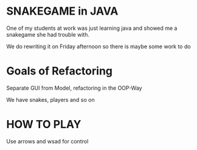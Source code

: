 SNAKEGAME in JAVA
=================

One of my students at work was just learning java and showed me a snakegame she had trouble with.

We do rewriting it on Friday afternoon so there is maybe some work to do


Goals of Refactoring
====================

Separate GUI from Model, refactoring in the OOP-Way

We have snakes, players and so on


HOW TO PLAY
============
Use arrows and wsad for control

